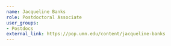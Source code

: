 ```yaml
---
name: Jacqueline Banks
role: Postdoctoral Associate
user_groups:
- Postdocs
external_link: https://pop.umn.edu/content/jacqueline-banks
---
```

